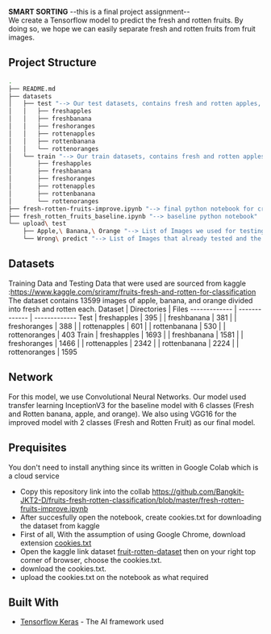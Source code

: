 **SMART SORTING**
--this is a final project assignment-- <br/>
We create a Tensorflow model to predict the fresh and rotten fruits. By doing so, we hope we can easily separate fresh and rotten fruits from fruit images.

## Project Structure
```bash
.
├── README.md
├── datasets
│   ├── test "--> Our test datasets, contains fresh and rotten apples, bananas, oranges"
│   │   ├── freshapples
│   │   ├── freshbanana
│   │   ├── freshoranges
│   │   ├── rottenapples
│   │   ├── rottenbanana
│   │   └── rottenoranges
│   └── train "--> Our train datasets, contains fresh and rotten apples, bananas, oranges"
│       ├── freshapples
│       ├── freshbanana
│       ├── freshoranges
│       ├── rottenapples
│       ├── rottenbanana
│       └── rottenoranges
├── fresh-rotten-fruits-improve.ipynb "--> final python notebook for creating our model"
├── fresh_rotten_fruits_baseline.ipynb "--> baseline python notebook"
└── upload\ test
    ├── Apple,\ Banana,\ Orange "--> List of Images we used for testing the model"
    └── Wrong\ predict "--> List of Images that already tested and the model predict it wrong"
```

## Datasets
Training Data and Testing Data that were used are sourced from kaggle :https://www.kaggle.com/sriramr/fruits-fresh-and-rotten-for-classification <br/> The dataset contains 13599 images of apple, banana, and orange divided into fresh and rotten each.
Dataset       | Directories     | Files
------------- | -------------   | -------------
Test          | freshapples     | 395
|             | freshbanana     | 381
|             | freshoranges    | 388
|             | rottenapples    | 601
|             | rottenbanana    | 530
|             | rottenoranges   | 403
Train         | freshapples     | 1693
|             | freshbanana     | 1581
|             | freshoranges    | 1466
|             | rottenapples    | 2342
|             | rottenbanana    | 2224
|             | rottenoranges   | 1595



## Network
For this model, we use Convolutional Neural Networks. Our model used transfer learning InceptionV3 for the baseline model with 6 classes (Fresh and Rotten banana, apple, and orange). We also using VGG16 for the improved model with 2 classes (Fresh and Rotten Fruit) as our final model.

## Prequisites
You don't need to install anything since its written in Google Colab which is a cloud service
- Copy this repository link into the collab https://github.com/Bangkit-JKT2-D/fruits-fresh-rotten-classification/blob/master/fresh-rotten-fruits-improve.ipynb
- After succesfully open the notebook, create cookies.txt for downloading the dataset from kaggle
- First of all, With the assumption of using Google Chrome, download extension [cookies.txt](https://chrome.google.com/webstore/detail/cookiestxt/njabckikapfpffapmjgojcnbfjonfjfg)
- Open the kaggle link dataset [fruit-rotten-dataset](https://www.kaggle.com/sriramr/fruits-fresh-and-rotten-for-classification) then on your right top corner of browser, choose the cookies.txt.
- download the cookies.txt.
- upload the cookies.txt on the notebook as what required

## Built With
* [Tensorflow Keras](https://www.tensrflow.org) - The AI framework used


